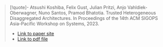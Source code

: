 > [!quote]- Atsushi Koshiba, Felix Gust, Julian Pritzi, Anjo Vahldiek-Oberwagner, Nuno Santos, Pramod Bhatotia. Trusted Heterogeneous Disaggregated Architectures. In Proceedings of the 14th ACM SIGOPS Asia-Pacific Workshop on Systems, 2023.
> - [Link to paper site](https://dl.acm.org/doi/10.1145/3609510.3609812)
> - [Link to pdf file](<file:///Users/sujin/Library/CloudStorage/OneDrive-GeorgiaInstituteofTechnology/Zotero/storage/KY5PHEFM/Koshiba et al. - 2023 - Trusted Heterogeneous Disaggregated Architectures.pdf>)



